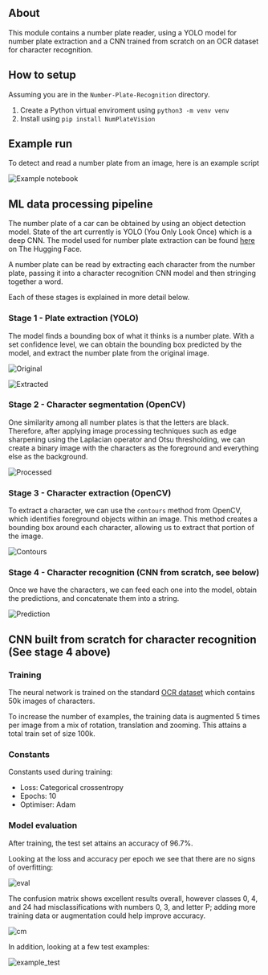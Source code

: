 ## About

This module contains a number plate reader, using a YOLO model for number plate extraction and a CNN trained from scratch on an OCR dataset for character recognition.

## How to setup

Assuming you are in the `Number-Plate-Recognition` directory.

1. Create a Python virtual enviroment using `python3 -m venv venv`
2. Install using `pip install NumPlateVision`

## Example run

To detect and read a number plate from an image, here is an example script

![Example notebook](https://raw.githubusercontent.com/elliottcoops/Number-Plate-Recognition/main/docs/test_run.png)

## ML data processing pipeline

The number plate of a car can be obtained by using an object detection model. State of the art currently is YOLO (You Only Look Once) which is a deep CNN. The model used for number plate extraction can be found [here](https://huggingface.co/nickmuchi/yolos-small-finetuned-license-plate-detection) on The Hugging Face.

A number plate can be read by extracting each character from the number plate, passing it into a character recognition CNN model and then stringing together a word.

Each of these stages is explained in more detail below.

### Stage 1 - Plate extraction (YOLO)

The model finds a bounding box of what it thinks is a number plate. With a set confidence level, we can obtain the bounding box predicted by the model, and extract the number plate from the original image.

![Original](https://raw.githubusercontent.com/elliottcoops/Number-Plate-Recognition/main/docs/original.png) 

![Extracted](https://raw.githubusercontent.com/elliottcoops/Number-Plate-Recognition/main/docs/extracted.png)


### Stage 2 - Character segmentation (OpenCV)

One similarity among all number plates is that the letters are black. Therefore, after applying image processing techniques such as edge sharpening using the Laplacian operator and Otsu thresholding, we can create a binary image with the characters as the foreground and everything else as the background.

![Processed](https://raw.githubusercontent.com/elliottcoops/Number-Plate-Recognition/main/docs/processed.png)

### Stage 3 - Character extraction (OpenCV)

To extract a character, we can use the `contours` method from OpenCV, which identifies foreground objects within an image. This method creates a bounding box around each character, allowing us to extract that portion of the image.

![Contours](https://raw.githubusercontent.com/elliottcoops/Number-Plate-Recognition/main/docs/contours.png)

### Stage 4 - Character recognition (CNN from scratch, see below)

Once we have the characters, we can feed each one into the model, obtain the predictions, and concatenate them into a string.

![Prediction](https://raw.githubusercontent.com/elliottcoops/Number-Plate-Recognition/main/docs/prediction.png)

## CNN built from scratch for character recognition (See stage 4 above)

### Training

The neural network is trained on the standard [OCR dataset](https://www.kaggle.com/datasets/preatcher/standard-ocr-dataset) which contains 50k images of characters.

To increase the number of examples, the training data is augmented 5 times per image from a mix of rotation, translation and zooming. This attains a total train set of size 100k.

### Constants

Constants used during training:

- Loss: Categorical crossentropy
- Epochs: 10
- Optimiser: Adam

### Model evaluation

After training, the test set attains an accuracy of 96.7%.

Looking at the loss and accuracy per epoch we see that there are no signs of overfitting:

![eval](https://raw.githubusercontent.com/elliottcoops/Number-Plate-Recognition/main/docs/model_eval.png)

The confusion matrix shows excellent results overall, however classes 0, 4, and 24 had misclassifications with numbers 0, 3, and letter P; adding more training data or augmentation could help improve accuracy.

![cm](https://raw.githubusercontent.com/elliottcoops/Number-Plate-Recognition/main/docs/cm.png)

In addition, looking at a few test examples: 

![example_test](https://raw.githubusercontent.com/elliottcoops/Number-Plate-Recognition/main/docs/character_example.png)
